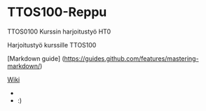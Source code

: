 # TTOS100-Reppu
TTOS0100 Kurssin harjoitustyö HT0


Harjoitustyö kurssille TTOS100

 [Markdown guide] (https://guides.github.com/features/mastering-markdown/)

 
 [Wiki](https://github.com/K5661/TTos100-Reppu/wiki)
 
+
+ :)
